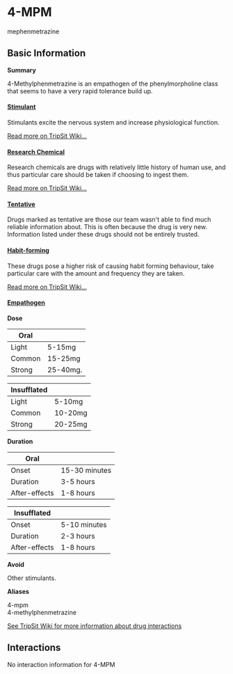 # 4-MPM

mephenmetrazine

## Basic Information

**Summary**

4-Methylphenmetrazine is an empathogen of the phenylmorpholine class that seems to have a very rapid tolerance build up.

#### [Stimulant](/category/stimulant)

Stimulants excite the nervous system and increase physiological function.

[Read more on TripSit Wiki...](#{category.wiki})

#### [Research Chemical](/category/research-chemical)

Research chemicals are drugs with relatively little history of human use, and thus particular care should be taken if choosing to ingest them.

[Read more on TripSit Wiki...](#{category.wiki})

#### [Tentative](/category/tentative)

Drugs marked as tentative are those our team wasn't able to find much reliable information about. This is often because the drug is very new. Information listed under these drugs should not be entirely trusted.

#### [Habit-forming](/category/habit-forming)

These drugs pose a higher risk of causing habit forming behaviour, take particular care with the amount and frequency they are taken.

[Read more on TripSit Wiki...](#{category.wiki})

#### [Empathogen](/category/empathogen)

**Dose**

| Oral   |          |
| ------ | -------- |
| Light  | 5-15mg   |
| Common | 15-25mg  |
| Strong | 25-40mg. |

| Insufflated |         |
| ----------- | ------- |
| Light       | 5-10mg  |
| Common      | 10-20mg |
| Strong      | 20-25mg |

**Duration**

| Oral          |               |
| ------------- | ------------- |
| Onset         | 15-30 minutes |
| Duration      | 3-5 hours     |
| After-effects | 1-8 hours     |

| Insufflated   |              |
| ------------- | ------------ |
| Onset         | 5-10 minutes |
| Duration      | 2-3 hours    |
| After-effects | 1-8 hours    |

**Avoid**

Other stimulants.

**Aliases**

4-mpm  
4-methylphenmetrazine  

[See TripSit Wiki for more information about drug interactions](http://combo.tripsit.me/)

## Interactions

No interaction information for 4-MPM
